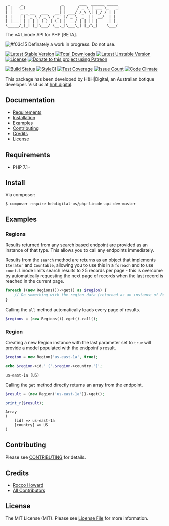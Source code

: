 ```
 _     _                 _       ___  ______ _____
| |   (_)               | |     / _ \ | ___ \_   _|
| |    _ _ __   ___   __| | ___/ /_\ \| |_/ / | |
| |   | | '_ \ / _ \ / _` |/ _ \  _  ||  __/  | |
| |___| | | | | (_) | (_| |  __/ | | || |    _| |_
\_____/_|_| |_|\___/ \__,_|\___\_| |_/\_|    \___/

```

The v4 Linode API for PHP [BETA].

![#f03c15](https://placehold.it/15/f03c15/000000?text=+) Definately a work in progress. Do not use.

[![Latest Stable Version](https://poser.pugx.org/hnhdigital-os/php-linode-api/v/stable.svg)](https://packagist.org/packages/hnhdigital-os/php-linode-api) [![Total Downloads](https://poser.pugx.org/hnhdigital-os/php-linode-api/downloads.svg)](https://packagist.org/packages/hnhdigital-os/php-linode-api) [![Latest Unstable Version](https://poser.pugx.org/hnhdigital-os/php-linode-api/v/unstable.svg)](https://packagist.org/packages/hnhdigital-os/php-linode-api) [![License](https://poser.pugx.org/hnhdigital-os/php-linode-api/license.svg)](https://packagist.org/packages/hnhdigital-os/php-linode-api) [![Donate to this project using Patreon](https://img.shields.io/badge/patreon-donate-yellow.svg)](https://patreon.com/RoccoHoward)

[![Build Status](https://travis-ci.org/hnhdigital-os/php-linode-api.svg?branch=master)](https://travis-ci.org/hnhdigital-os/php-linode-api) [![StyleCI](https://styleci.io/repos/119234618/shield?branch=master)](https://styleci.io/repos/119234618) [![Test Coverage](https://codeclimate.com/github/hnhdigital-os/php-linode-api/badges/coverage.svg)](https://codeclimate.com/github/hnhdigital-os/php-linode-api/coverage) [![Issue Count](https://codeclimate.com/github/hnhdigital-os/php-linode-api/badges/issue_count.svg)](https://codeclimate.com/github/hnhdigital-os/php-linode-api) [![Code Climate](https://codeclimate.com/github/hnhdigital-os/php-linode-api/badges/gpa.svg)](https://codeclimate.com/github/hnhdigital-os/php-linode-api)

This package has been developed by H&H|Digital, an Australian botique developer. Visit us at [hnh.digital](http://hnh.digital).

## Documentation

* [Requirements](#requirements)
* [Installation](#install)
* [Examples](#examples)
* [Contributing](#contributing)
* [Credits](#credits)
* [License](#license)

## Requirements

* PHP 7.1+

## Install

Via composer:

`$ composer require hnhdigital-os/php-linode-api dev-master`

## Examples

### Regions

Results returned from any search based endpoint are provided as an instance of that type. This allows you to call any endpoints immediately.

Results from the `search` method are returns as an object that implements `Iterator` and `Countable`, allowing you to use this in a `foreach` and to use `count`. Linode limits search results to 25 records per page - this is overcome by automatically requesting the next page of records when the last record is reached in the current page.

```php
foreach ((new Regions())->get() as $region) {
    // Do something with the region data (returned as an instance of Region)
}
```

Calling the `all` method automatically loads every page of results.
```php
$regions = (new Regions())->get()->all();
```

### Region

Creating a new Region instance with the last parameter set to `true` will provide a model populated with the endpoint's result.

```php
$region = new Region('us-east-1a', true);

echo $region->id.' ('.$region->country.')';
```
```
us-east-1a (US)
```

Calling the `get` method directly returns an array from the endpoint.

```php
$result = (new Region('us-east-1a'))->get();

print_r($result);
```
```
Array
(
    [id] => us-east-1a
    [country] => US
)
```

## Contributing

Please see [CONTRIBUTING](https://github.com/hnhdigital-os/php-linode-api/blob/master/CONTRIBUTING.md) for details.

## Credits

* [Rocco Howard](https://github.com/RoccoHoward)
* [All Contributors](https://github.com/hnhdigital-os/php-linode-api/contributors)

## License

The MIT License (MIT). Please see [License File](https://github.com/hnhdigital-os/php-linode-api/blob/master/LICENSE) for more information.
